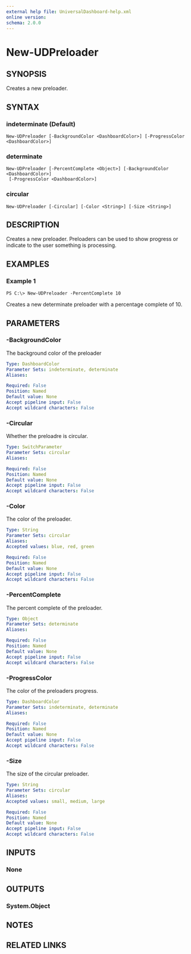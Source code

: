 ```yaml
---
external help file: UniversalDashboard-help.xml
online version: 
schema: 2.0.0
---
```


# New-UDPreloader

## SYNOPSIS
Creates a new preloader.

## SYNTAX

### indeterminate (Default)
```
New-UDPreloader [-BackgroundColor <DashboardColor>] [-ProgressColor <DashboardColor>]
```

### determinate
```
New-UDPreloader [-PercentComplete <Object>] [-BackgroundColor <DashboardColor>]
 [-ProgressColor <DashboardColor>]
```

### circular
```
New-UDPreloader [-Circular] [-Color <String>] [-Size <String>]
```

## DESCRIPTION
Creates a new preloader. Preloaders can be used to show progress or indicate to the user something is processing.

## EXAMPLES

### Example 1
```
PS C:\> New-UDPreloader -PercentComplete 10 
```

Creates a new determinate preloader with a percentage complete of 10.

## PARAMETERS

### -BackgroundColor
The background color of the preloader

```yaml
Type: DashboardColor
Parameter Sets: indeterminate, determinate
Aliases: 

Required: False
Position: Named
Default value: None
Accept pipeline input: False
Accept wildcard characters: False
```

### -Circular
Whether the preloadre is circular.

```yaml
Type: SwitchParameter
Parameter Sets: circular
Aliases: 

Required: False
Position: Named
Default value: None
Accept pipeline input: False
Accept wildcard characters: False
```

### -Color
The color of the preloader.

```yaml
Type: String
Parameter Sets: circular
Aliases: 
Accepted values: blue, red, green

Required: False
Position: Named
Default value: None
Accept pipeline input: False
Accept wildcard characters: False
```

### -PercentComplete
The percent complete of the preloader.

```yaml
Type: Object
Parameter Sets: determinate
Aliases: 

Required: False
Position: Named
Default value: None
Accept pipeline input: False
Accept wildcard characters: False
```

### -ProgressColor
The color of the preloaders progress.

```yaml
Type: DashboardColor
Parameter Sets: indeterminate, determinate
Aliases: 

Required: False
Position: Named
Default value: None
Accept pipeline input: False
Accept wildcard characters: False
```

### -Size
The size of the circular preloader.

```yaml
Type: String
Parameter Sets: circular
Aliases: 
Accepted values: small, medium, large

Required: False
Position: Named
Default value: None
Accept pipeline input: False
Accept wildcard characters: False
```

## INPUTS

### None


## OUTPUTS

### System.Object

## NOTES

## RELATED LINKS

